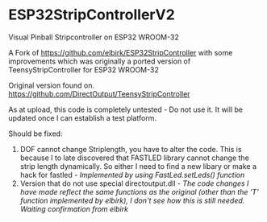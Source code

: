 # ESP32StripControllerV2
Visual Pinball Stripcontroller on ESP32 WROOM-32

A Fork of https://github.com/elbirk/ESP32StripController with some improvements which was originally a ported version of TeensyStripController for ESP32 WROOM-32

Original version found on.
https://github.com/DirectOutput/TeensyStripController

As at upload, this code is completely untested - Do not use it. It will be updated once I can establish a test platform.

Should be fixed:

1. DOF cannot change Striplength, you have to alter the code. This is because I to late discovered that FASTLED library cannot change the strip length dynamically. So either I need to find a new libary or make a hack for fastled - *Implemented by using FastLed.setLeds() function*
2. Version that do not use special directoutput.dll - *The code changes I have made reflect the same functions as the original (other than the 'T' function implemented by elbirk), I don't see how this is still needed. Waiting confirmation from elbirk*
